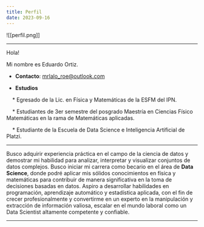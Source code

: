 ```yaml
---
title: Perfil
date: 2023-09-16
---
```

  

![[perfil.png]]

  

---

  

Hola!

Mi nombre es Eduardo Ortiz.  

* **Contacto**: mrlalo_roe@outlook.com

* **Estudios**

    * Egresado de la Lic. en Física y Matemáticas de la ESFM del IPN.

    * Estudiantes de 3er semestre del posgrado Maestría en Ciencias Físico Matemáticas en la rama de Matemáticas aplicadas.

    * Estudiante de la Escuela de Data Science e Inteligencia Artificial de Platzi.

  ---

Busco adquirir experiencia práctica en el campo de la ciencia de datos y demostrar mi habilidad para analizar, interpretar y visualizar conjuntos de datos complejos. Busco iniciar mi carrera como becario en el área de **Data Science**, donde podré aplicar mis sólidos conocimientos en física y matemáticas para contribuir de manera significativa en la toma de decisiones basadas en datos. Aspiro a desarrollar habilidades en programación, aprendizaje automático y estadística aplicada, con el fin de crecer profesionalmente y convertirme en un experto en la manipulación y extracción de información valiosa, escalar en el mundo laboral como un Data Scientist altamente competente y confiable.

  

  

---